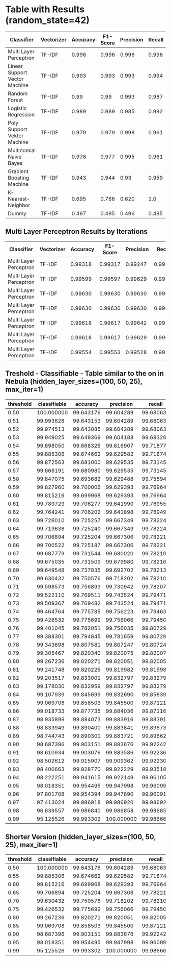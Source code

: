 # Table with Results (random_state=42)

| Classifier | Vectorizer | Accuracy | F1-Score | Precision | Recall | Processing Time |
|------------|------------|----------|----------|-----------|--------|-----------------|
| Multi Layer Perceptron | TF-IDF | 0.996 | 0.996 | 0.996 | 0.996 | 12m 37.5s | 
| Linear Support Vector Machine | TF-IDF | 0.993 | 0.993 | 0.993 | 0.994 | 17m 50s |
| Random Forest | TF-IDF | 0.99 | 0.99 | 0.993 | 0.987 | 2m 36.2s |
| Logistic Regression | TF-IDF | 0.989 | 0.989 | 0.985 | 0.992 | 1.2s |
| Poly Support Vektor Machine | TF-IDF | 0.979 | 0.979 | 0.998 | 0.961 | 128m 33.8s |
| Multinomial Naive Bayes | TF-IDF | 0.978 | 0.977 | 0.995 | 0.961 | 0.2s |
| Gradient Boosting Machine | TF-IDF | 0.943 | 0.944 | 0.93 | 0.959 | 3m 27.4s |
| K-Nearest-Neighbor | TF-IDF | 0.695 | 0.766 | 0.620 | 1.0 | 0.68 |
| Dummy | TF-IDF | 0.497 | 0.495 | 0.496 | 0.495 | 0.2s |


## Multi Layer Perceptron Results by Iterations

| Classifier | Vectorizer | Accuracy | F1-Score | Precision | Recall | Iterations | Processing Time |
|------------|------------|----------|----------|-----------|--------|------------|-----------------|
| Multi Layer Perceptron | TF-IDF | 0.99318 | 0.99317 | 0.99247 | 0.99387 | 1 | 3m 8.0s |
| Multi Layer Perceptron | TF-IDF | 0.99599 | 0.99597 | 0.99629 | 0.99566 | 3 | 8m 42.4s |
| Multi Layer Perceptron | TF-IDF | 0.99630 | 0.99630 | 0.99630 | 0.99630 | 4 | 12m 37.5s | 
| Multi Layer Perceptron | TF-IDF | 0.99630 | 0.99630 | 0.99630 | 0.99630 | 5 | 21m 55.7s |
| Multi Layer Perceptron | TF-IDF | 0.99618 | 0.99617 | 0.99642 | 0.99591 | 6 | 16m 17.0s |
| Multi Layer Perceptron | TF-IDF | 0.99618 | 0.99617 | 0.99629 | 0.99604 | 7 | 52m 15.2s | 
| Multi Layer Perceptron | TF-IDF | 0.99554 | 0.99553 | 0.99528 | 0.99578 | 15 | 248m 31.2s |


## Treshold - Classifiable - Table similar to the on in Nebula (hidden_layer_sizes=(100, 50, 25), max_iter=1)

|   threshold   |   classifiable   |   accuracy   |   precision   |   recall   |   f1   |
|---------------|------------------|--------------|---------------|------------|--------|
|     0.50      |     100.000000   |   99.643176  |   99.604289   |  99.680634 | 99.642447 |
|     0.51      |      99.993628   |   99.643153  |   99.604289   |  99.680634 | 99.642447 |
|     0.52      |      99.974513   |   99.643085  |   99.604289   |  99.680634 | 99.642447 |
|     0.53      |      99.949025   |   99.649369  |   99.604188   |  99.693291 | 99.648719 |
|     0.54      |      99.898050   |   99.668325  |   99.616907   |  99.718778 | 99.667817 |
|     0.55      |      99.885306   |   99.674662  |   99.629582   |  99.718742 | 99.674142 |
|     0.56      |      99.872563   |   99.681000  |   99.629535   |  99.731458 | 99.680470 |
|     0.57      |      99.866191   |   99.680980  |   99.629535   |  99.731458 | 99.680470 |
|     0.58      |      99.847075   |   99.693682  |   99.629488   |  99.756940 | 99.693173 |
|     0.59      |      99.827960   |   99.700006  |   99.629393   |  99.769644 | 99.699469 |
|     0.60      |      99.815216   |   99.699968  |   99.629393   |  99.769644 | 99.699469 |
|     0.61      |      99.789729   |   99.706277  |   99.641990   |  99.769556 | 99.705732 |
|     0.62      |      99.764241   |   99.706202  |   99.641898   |  99.769497 | 99.705657 |
|     0.63      |      99.726010   |   99.725257  |   99.667349   |  99.782247 | 99.724765 |
|     0.64      |      99.719638   |   99.725240  |   99.667349   |  99.782247 | 99.724765 |
|     0.65      |      99.706894   |   99.725204  |   99.667306   |  99.782219 | 99.724730 |
|     0.66      |      99.700522   |   99.725187  |   99.667306   |  99.782219 | 99.724730 |
|     0.67      |      99.687779   |   99.731544  |   99.680020   |  99.782191 | 99.731080 |
|     0.68      |      99.675035   |   99.731509  |   99.679980   |  99.782163 | 99.731045 |
|     0.69      |      99.649548   |   99.737835  |   99.692702   |  99.782135 | 99.737398 |
|     0.70      |      99.630432   |   99.750576  |   99.718202   |  99.782107 | 99.750144 |
|     0.71      |      99.598573   |   99.756893  |   99.730942   |  99.782079 | 99.756504 |
|     0.72      |      99.522110   |   99.769511  |   99.743524   |  99.794714 | 99.769112 |
|     0.73      |      99.509367   |   99.769482  |   99.743524   |  99.794714 | 99.769112 |
|     0.74      |      99.464764   |   99.775785  |   99.756223   |  99.794635 | 99.775425 |
|     0.75      |      99.426532   |   99.775699  |   99.756066   |  99.794503 | 99.775281 |
|     0.76      |      99.401045   |   99.782051  |   99.756035   |  99.807297 | 99.781659 |
|     0.77      |      99.388301   |   99.794845  |   99.781659   |  99.807297 | 99.794477 |
|     0.78      |      99.343698   |   99.807581  |   99.807247   |  99.807247 | 99.807247 |
|     0.79      |      99.305467   |   99.820340  |   99.820075   |  99.820075 | 99.820075 |
|     0.80      |      99.267236   |   99.820271  |   99.820051   |  99.820051 | 99.820051 |
|     0.81      |      99.241748   |   99.820225  |   99.819982   |  99.819982 | 99.819982 |
|     0.82      |      99.203517   |   99.833001  |   99.832797   |  99.832797 | 99.832797 |
|     0.83      |      99.178030   |   99.832959  |   99.832797   |  99.832797 | 99.832797 |
|     0.84      |      99.107939   |   99.845699  |   99.832690   |  99.858393 | 99.845540 |
|     0.85      |      99.069708   |   99.858503  |   99.845500   |  99.871217 | 99.858357 |
|     0.86      |      99.018733   |   99.877735  |   99.884036   |  99.871167 | 99.877601 |
|     0.87      |      98.935899   |   99.884073  |   99.883916   |  99.883916 | 99.883916 |
|     0.88      |      98.833949   |   99.890400  |   99.883841   |  99.896734 | 99.890287 |
|     0.89      |      98.744743   |   99.890301  |   99.883721   |  99.896627 | 99.890174 |
|     0.90      |      98.687396   |   99.903151  |   99.883676   |  99.922420 | 99.903044 |
|     0.91      |      98.610934   |   99.903076  |   99.883586   |  99.922360 | 99.902969 |
|     0.92      |      98.502612   |   99.915907  |   99.909362   |  99.922300 | 99.915830 |
|     0.93      |      98.400663   |   99.928770  |   99.922229   |  99.935183 | 99.928706 |
|     0.94      |       98.222251  |   99.941615  |   99.922149   |  99.961059 | 99.941600 |
|     0.95      |       98.018351  |   99.954495  |   99.947998   |  99.960993 | 99.954495 |
|     0.96      |       97.801708  |   99.954394  |   99.947890   |  99.960912 | 99.954400 |
|     0.97      |       97.413024  |   99.986918  |   99.986920   |  99.986920 | 99.986920 |
|     0.98      |       96.839557  |   99.986840  |   99.986858   |  99.986858 | 99.986858 |
|     0.99      |       95.125526  |   99.993302  |  100.000000   |  99.986667 | 99.993333 |


## Shorter Version (hidden_layer_sizes=(100, 50, 25), max_iter=1)

|   threshold   |   classifiable   |   accuracy   |   precision   |   recall   |   f1   |
|---------------|------------------|--------------|---------------|------------|--------|
|     0.50      |     100.000000   |   99.643176  |   99.604289   |  99.680634 | 99.642447 |
|     0.55      |      99.885306   |   99.674662  |   99.629582   |  99.718742 | 99.674142 |
|     0.60      |      99.815216   |   99.699968  |   99.629393   |  99.769644 | 99.699469 |
|     0.65      |      99.706894   |   99.725204  |   99.667306   |  99.782219 | 99.724730 |
|     0.70      |      99.630432   |   99.750576  |   99.718202   |  99.782107 | 99.750144 |
|     0.75      |      99.426532   |   99.775699  |   99.756066   |  99.794503 | 99.775281 |
|     0.80      |      99.267236   |   99.820271  |   99.820051   |  99.820051 | 99.820051 |
|     0.85      |      99.069708   |   99.858503  |   99.845500   |  99.871217 | 99.858357 |
|     0.90      |      98.687396   |   99.903151  |   99.883676   |  99.922420 | 99.903044 |
|     0.95      |      98.018351   |   99.954495  |   99.947998   |  99.960993 | 99.954495 |
|     0.99      |      95.125526   |   99.993302  |  100.000000   |  99.986667 | 99.993333 |



